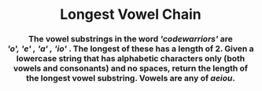 <div align = 'center'>

# Longest Vowel Chain

</div>

<div align = 'center'>

<h3>The vowel substrings in the word <em>'codewarriors'</em> are <em>'o',&nbsp;'e'&nbsp;,&nbsp;'a'&nbsp;,&nbsp;'io'&nbsp;</em>. The longest of these has a length of 2. Given a lowercase string that has alphabetic characters only (both vowels and consonants) and no spaces, return the length of the longest vowel substring. Vowels are any of <em>aeiou</em>.</h3>

</div>
